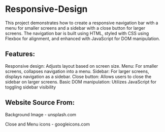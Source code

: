 # Responsive-Design

This project demonstrates how to create a responsive navigation bar with a menu for smaller screens and a sidebar with a close button for larger screens. The navigation bar is built using HTML, styled with CSS using Flexbox for alignment, and enhanced with JavaScript for DOM manipulation.

## Features:

Responsive design: Adjusts layout based on screen size.
Menu: For smaller screens, collapses navigation into a menu.
Sidebar: For larger screens, displays navigation as a sidebar.
Close button: Allows users to close the sidebar on larger screens.
Basic DOM manipulation: Utilizes JavaScript for toggling sidebar visibility

## Website Source From:

Background Image -  unsplash.com

Close and Menu icons - googleicons.com
